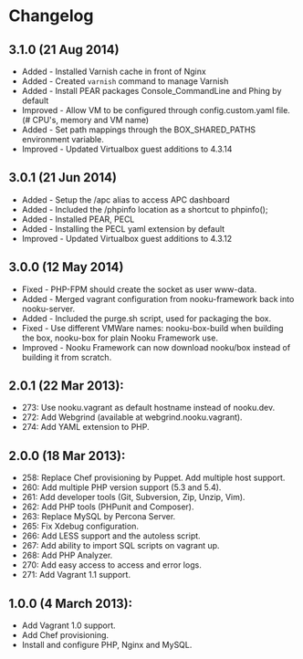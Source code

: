 # Changelog

## 3.1.0 (21 Aug 2014)

- Added - Installed Varnish cache in front of Nginx
- Added - Created `varnish` command to manage Varnish
- Added - Install PEAR packages Console_CommandLine and Phing by default
- Improved - Allow VM to be configured through config.custom.yaml file. (# CPU's, memory and VM name)
- Added - Set path mappings through the BOX_SHARED_PATHS environment variable.
- Improved - Updated Virtualbox guest additions to 4.3.14

## 3.0.1 (21 Jun 2014)

- Added - Setup the /apc alias to access APC dashboard
- Added - Included the /phpinfo location as a shortcut to phpinfo();
- Added - Installed PEAR, PECL
- Added - Installing the PECL yaml extension by default
- Improved - Updated Virtualbox guest additions to 4.3.12

## 3.0.0 (12 May 2014)

- Fixed - PHP-FPM should create the socket as user www-data.
- Added - Merged vagrant configuration from nooku-framework back into nooku-server.
- Added - Included the purge.sh script, used for packaging the box.
- Fixed - Use different VMWare names: nooku-box-build when building the box, nooku-box for plain Nooku Framework use.
- Improved - Nooku Framework can now download nooku/box instead of building it from scratch.

## 2.0.1 (22 Mar 2013):
- 273: Use nooku.vagrant as default hostname instead of nooku.dev.
- 272: Add Webgrind (available at webgrind.nooku.vagrant).
- 274: Add YAML extension to PHP.

## 2.0.0 (18 Mar 2013):

- 258: Replace Chef provisioning by Puppet. Add multiple host support.
- 260: Add multiple PHP version support (5.3 and 5.4).
- 261: Add developer tools (Git, Subversion, Zip, Unzip, Vim).
- 262: Add PHP tools (PHPunit and Composer).
- 263: Replace MySQL by Percona Server.
- 265: Fix Xdebug configuration.
- 266: Add LESS support and the autoless script.
- 267: Add ability to import SQL scripts on vagrant up.
- 268: Add PHP Analyzer.
- 270: Add easy access to access and error logs.
- 271: Add Vagrant 1.1 support.

## 1.0.0 (4 March 2013):

- Add Vagrant 1.0 support.
- Add Chef provisioning.
- Install and configure PHP, Nginx and MySQL.
